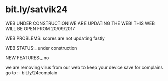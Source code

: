 # bit.ly/satvik24
WEB UNDER CONSTRUCTION!WE ARE UPDATING THE WEB! THIS WEB WILL BE OPEN FROM 20/09/2017

WEB PROBLEMS: scores are not updating fastly

WEB STATUS:_  under construction 

NEW FEATURES:_ no

we are removing virus from our web to keep your device save
for complains go to :- bit.ly/24complain
